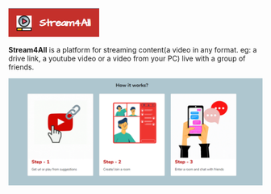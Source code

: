 ![Image](logo.jpg)

**Stream4All** is a platform for streaming content(a video in any format. eg: a drive link, a youtube video or a video from your PC) live with a group of friends.

![Image](script.PNG)


